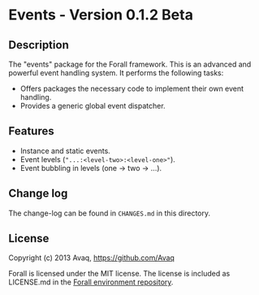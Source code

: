 # Events - Version 0.1.2 Beta

## Description

The "events" package for the Forall framework. This is an advanced and powerful event
handling system. It performs the following tasks:

* Offers packages the necessary code to implement their own event handling.
* Provides a generic global event dispatcher.

## Features

* Instance and static events.
* Event levels (`"...:<level-two>:<level-one>"`).
* Event bubbling in levels (one &rarr; two &rarr; ...).

## Change log

The change-log can be found in `CHANGES.md` in this directory.

## License

Copyright (c) 2013 Avaq, https://github.com/Avaq

Forall is licensed under the MIT license. The license is included as LICENSE.md in the
[Forall environment repository](https://github.com/ForallFramework/Forall).
